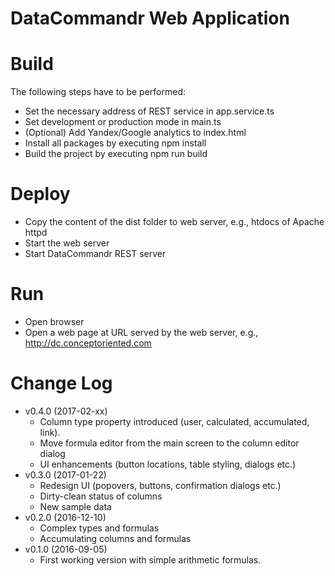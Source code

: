 # DataCommandr Web Application

# Build

The following steps have to be performed:
* Set the necessary address of REST service in app.service.ts
* Set development or production mode in main.ts
* (Optional) Add Yandex/Google analytics to index.html
* Install all packages by executing npm install
* Build the project by executing npm run build 

# Deploy

* Copy the content of the dist folder to web server, e.g., htdocs of Apache httpd
* Start the web server 
* Start DataCommandr REST server

# Run

* Open browser
* Open a web page at URL served by the web server, e.g., http://dc.conceptoriented.com 

# Change Log

* v0.4.0 (2017-02-xx)
  * Column type property introduced (user, calculated, accumulated, link).
  * Move formula editor from the main screen to the column editor dialog
  * UI enhancements (button locations, table styling, dialogs etc.) 
* v0.3.0 (2017-01-22)
  * Redesign UI (popovers, buttons, confirmation dialogs etc.)
  * Dirty-clean status of columns
  * New sample data
* v0.2.0 (2016-12-10)
  * Complex types and formulas
  * Accumulating columns and formulas
* v0.1.0 (2016-09-05)
  * First working version with simple arithmetic formulas.
